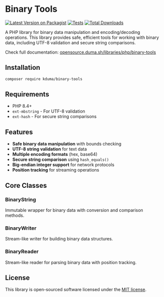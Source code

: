 # Binary Tools

[![Latest Version on Packagist](https://img.shields.io/packagist/v/kduma/binary-tools.svg?style=flat-square)](https://packagist.org/packages/kduma/binary-tools)
[![Tests](https://img.shields.io/github/actions/workflow/status/kduma-OSS/PHP-binary-tools/tests.yml?branch=main&label=tests&style=flat-square)](https://github.com/kduma-OSS/PHP-binary-tools/actions/workflows/tests.yml)
[![Total Downloads](https://img.shields.io/packagist/dt/kduma/binary-tools.svg?style=flat-square)](https://packagist.org/packages/kduma/binary-tools)

A PHP library for binary data manipulation and encoding/decoding operations. This library provides safe, efficient tools for working with binary data, including UTF-8 validation and secure string comparisons.

Check full documentation: [opensource.duma.sh/libraries/php/binary-tools](https://opensource.duma.sh/libraries/php/binary-tools)

## Installation

```bash
composer require kduma/binary-tools
```

## Requirements

- PHP 8.4+
- `ext-mbstring` - For UTF-8 validation
- `ext-hash` - For secure string comparisons

## Features

- **Safe binary data manipulation** with bounds checking
- **UTF-8 string validation** for text data
- **Multiple encoding formats** (hex, base64)
- **Secure string comparison** using `hash_equals()`
- **Big-endian integer support** for network protocols
- **Position tracking** for streaming operations

## Core Classes

### BinaryString

Immutable wrapper for binary data with conversion and comparison methods.

### BinaryWriter

Stream-like writer for building binary data structures.

### BinaryReader

Stream-like reader for parsing binary data with position tracking.

## License

This library is open-sourced software licensed under the [MIT license](https://opensource.org/licenses/MIT).
